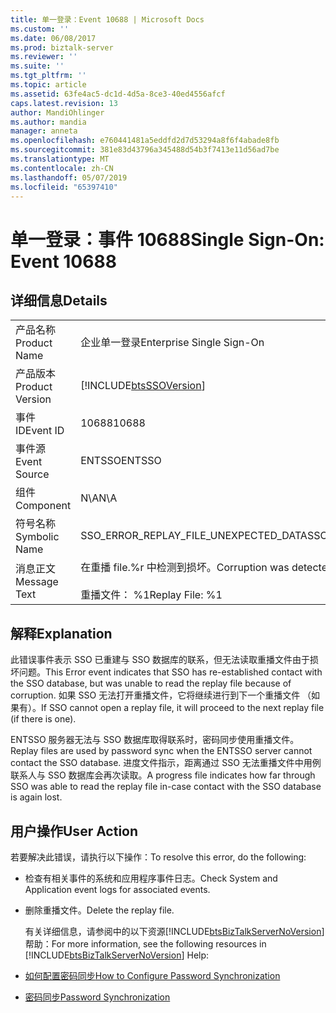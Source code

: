```yaml
---
title: 单一登录：Event 10688 | Microsoft Docs
ms.custom: ''
ms.date: 06/08/2017
ms.prod: biztalk-server
ms.reviewer: ''
ms.suite: ''
ms.tgt_pltfrm: ''
ms.topic: article
ms.assetid: 63fe4ac5-dc1d-4d5a-8ce3-40ed4556afcf
caps.latest.revision: 13
author: MandiOhlinger
ms.author: mandia
manager: anneta
ms.openlocfilehash: e760441481a5eddfd2d7d53294a8f6f4abade8fb
ms.sourcegitcommit: 381e83d43796a345488d54b3f7413e11d56ad7be
ms.translationtype: MT
ms.contentlocale: zh-CN
ms.lasthandoff: 05/07/2019
ms.locfileid: "65397410"
---
```

# <a name="single-sign-on-event-10688"></a><span data-ttu-id="c5f1d-102">单一登录：事件 10688</span><span class="sxs-lookup"><span data-stu-id="c5f1d-102">Single Sign-On: Event 10688</span></span>
## <a name="details"></a><span data-ttu-id="c5f1d-103">详细信息</span><span class="sxs-lookup"><span data-stu-id="c5f1d-103">Details</span></span>  

|                 |                                                                           |
|-----------------|---------------------------------------------------------------------------|
|  <span data-ttu-id="c5f1d-104">产品名称</span><span class="sxs-lookup"><span data-stu-id="c5f1d-104">Product Name</span></span>   |                         <span data-ttu-id="c5f1d-105">企业单一登录</span><span class="sxs-lookup"><span data-stu-id="c5f1d-105">Enterprise Single Sign-On</span></span>                         |
| <span data-ttu-id="c5f1d-106">产品版本</span><span class="sxs-lookup"><span data-stu-id="c5f1d-106">Product Version</span></span> |        [!INCLUDE[btsSSOVersion](../includes/btsssoversion-md.md)]         |
|    <span data-ttu-id="c5f1d-107">事件 ID</span><span class="sxs-lookup"><span data-stu-id="c5f1d-107">Event ID</span></span>     |                                   <span data-ttu-id="c5f1d-108">10688</span><span class="sxs-lookup"><span data-stu-id="c5f1d-108">10688</span></span>                                   |
|  <span data-ttu-id="c5f1d-109">事件源</span><span class="sxs-lookup"><span data-stu-id="c5f1d-109">Event Source</span></span>   |                                  <span data-ttu-id="c5f1d-110">ENTSSO</span><span class="sxs-lookup"><span data-stu-id="c5f1d-110">ENTSSO</span></span>                                   |
|    <span data-ttu-id="c5f1d-111">组件</span><span class="sxs-lookup"><span data-stu-id="c5f1d-111">Component</span></span>    |                                    <span data-ttu-id="c5f1d-112">N\A</span><span class="sxs-lookup"><span data-stu-id="c5f1d-112">N\A</span></span>                                    |
|  <span data-ttu-id="c5f1d-113">符号名称</span><span class="sxs-lookup"><span data-stu-id="c5f1d-113">Symbolic Name</span></span>  |                   <span data-ttu-id="c5f1d-114">SSO_ERROR_REPLAY_FILE_UNEXPECTED_DATA</span><span class="sxs-lookup"><span data-stu-id="c5f1d-114">SSO_ERROR_REPLAY_FILE_UNEXPECTED_DATA</span></span>                   |
|  <span data-ttu-id="c5f1d-115">消息正文</span><span class="sxs-lookup"><span data-stu-id="c5f1d-115">Message Text</span></span>   | <span data-ttu-id="c5f1d-116">在重播 file.%r 中检测到损坏。</span><span class="sxs-lookup"><span data-stu-id="c5f1d-116">Corruption was detected in the replay file.%r</span></span><br /><br /> <span data-ttu-id="c5f1d-117">重播文件： %1</span><span class="sxs-lookup"><span data-stu-id="c5f1d-117">Replay File: %1</span></span> |

## <a name="explanation"></a><span data-ttu-id="c5f1d-118">解释</span><span class="sxs-lookup"><span data-stu-id="c5f1d-118">Explanation</span></span>  
 <span data-ttu-id="c5f1d-119">此错误事件表示 SSO 已重建与 SSO 数据库的联系，但无法读取重播文件由于损坏问题。</span><span class="sxs-lookup"><span data-stu-id="c5f1d-119">This Error event indicates that SSO has re-established contact with the SSO database, but was unable to read the replay file because of corruption.</span></span> <span data-ttu-id="c5f1d-120">如果 SSO 无法打开重播文件，它将继续进行到下一个重播文件 （如果有）。</span><span class="sxs-lookup"><span data-stu-id="c5f1d-120">If SSO cannot open a replay file, it will proceed to the next replay file (if there is one).</span></span>  

 <span data-ttu-id="c5f1d-121">ENTSSO 服务器无法与 SSO 数据库取得联系时，密码同步使用重播文件。</span><span class="sxs-lookup"><span data-stu-id="c5f1d-121">Replay files are used by password sync when the ENTSSO server cannot contact the SSO database.</span></span> <span data-ttu-id="c5f1d-122">进度文件指示，距离通过 SSO 无法重播文件中用例联系人与 SSO 数据库会再次读取。</span><span class="sxs-lookup"><span data-stu-id="c5f1d-122">A progress file indicates how far through SSO was able to read the replay file in-case contact with the SSO database is again lost.</span></span>  

## <a name="user-action"></a><span data-ttu-id="c5f1d-123">用户操作</span><span class="sxs-lookup"><span data-stu-id="c5f1d-123">User Action</span></span>  
 <span data-ttu-id="c5f1d-124">若要解决此错误，请执行以下操作：</span><span class="sxs-lookup"><span data-stu-id="c5f1d-124">To resolve this error, do the following:</span></span>  

- <span data-ttu-id="c5f1d-125">检查有相关事件的系统和应用程序事件日志。</span><span class="sxs-lookup"><span data-stu-id="c5f1d-125">Check System and Application event logs for associated events.</span></span>  

- <span data-ttu-id="c5f1d-126">删除重播文件。</span><span class="sxs-lookup"><span data-stu-id="c5f1d-126">Delete the replay file.</span></span>  

  <span data-ttu-id="c5f1d-127">有关详细信息，请参阅中的以下资源[!INCLUDE[btsBizTalkServerNoVersion](../includes/btsbiztalkservernoversion-md.md)]帮助：</span><span class="sxs-lookup"><span data-stu-id="c5f1d-127">For more information, see the following resources in [!INCLUDE[btsBizTalkServerNoVersion](../includes/btsbiztalkservernoversion-md.md)] Help:</span></span>  

- [<span data-ttu-id="c5f1d-128">如何配置密码同步</span><span class="sxs-lookup"><span data-stu-id="c5f1d-128">How to Configure Password Synchronization</span></span>](../core/how-to-configure-password-synchronization.md)  

- [<span data-ttu-id="c5f1d-129">密码同步</span><span class="sxs-lookup"><span data-stu-id="c5f1d-129">Password Synchronization</span></span>](../core/password-synchronization2.md)
